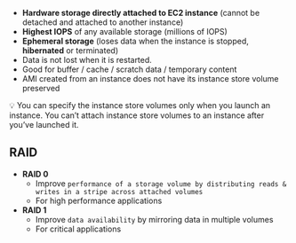 - **Hardware storage directly attached to EC2 instance** (cannot be detached and attached to another instance)
- **Highest IOPS** of any available storage (millions of IOPS)
- **Ephemeral storage** (loses data when the instance is stopped, **hibernated** or terminated)
- Data is not lost when it is restarted.
- Good for buffer / cache / scratch data / temporary content
- AMI created from an instance does not have its instance store volume preserved

<aside>
💡 You can specify the instance store volumes only when you launch an instance. You can’t attach instance store volumes to an instance after you’ve launched it.

</aside>

## RAID

- **RAID 0**
    - Improve `performance of a storage volume by distributing reads & writes in a stripe across attached volumes`
    - For high performance applications
- **RAID 1**
    - Improve `data availability` by mirroring data in multiple volumes
    - For critical applications
